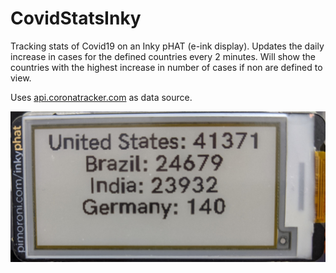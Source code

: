 # CovidStatsInky

Tracking stats of Covid19 on an Inky pHAT (e-ink display). Updates the daily increase in cases for the defined countries every 2 minutes. Will show the countries with the highest increase in number of cases if non are defined to view.

Uses [api.coronatracker.com](https://api.coronatracker.com) as data source.

![Display](doc/resources/inky.jpg)
